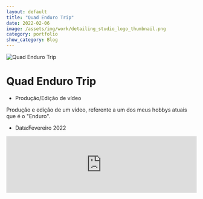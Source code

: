 ```yaml
---
layout: default
title: "Quad Enduro Trip"
date: 2022-02-06
image: /assets/img/work/detailing_studio_logo_thumbnail.png
category: portfolio
show_category: Blog
---
```


<div class="main-outer">
    <div class="container-fluid">
        <div class="row">
            <div class="col-md-12">
                <div class="title-image"><img src="{{ "/assets/img/work/quad_enduro_trip.jpg" | prepend: site.baseurl }}" alt="Quad Enduro Trip"></div>
            </div>
        </div>
        <div class="row">
            <div class="col-md-9">
                <div class="description">
                    <h1>Quad Enduro Trip</h1>
                    <ul class="categories">
                        <li>Produção/Edição de vídeo</li>
                    </ul>
                    <p>Produção e edição de um vídeo, referente a um dos meus hobbys atuais que é o "Enduro".</p>
                </div>
            </div>
            <div class="col-md-3">
                <div class="details">
                    <ul>
                        <li>Data:<span>Fevereiro 2022</span></li>
                    </ul>
                </div>
            </div>
        </div>
        <div class="row">
            <div class="col-md-12">
                <iframe width="100%" src="https://youtu.be/lGdzeBD4xtA" frameborder="0" allow="accelerometer; autoplay; encrypted-media; gyroscope; picture-in-picture" allowfullscreen></iframe>
            </div>
        </div>
    </div>
</div>

<script>
    function setBodyId() {
        document.body.id = 'project-page';
    }
    
    window.onload = setBodyId;
    window.onresize = setBodyId;
</script>